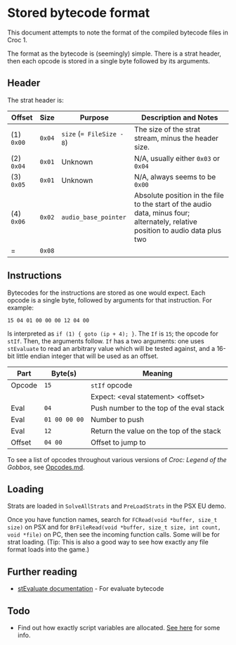 # Stored bytecode format

This document attempts to note the format of the compiled bytecode files in Croc 1.

The format as the bytecode is (seemingly) simple. There is a strat header, then each opcode is stored in a single byte followed by its arguments.

## Header

The strat header is:

| Offset       | Size     | Purpose                   | Description and Notes |
| ------------ | -------- | ------------------------- | --------------------- |
| (1) `0x00`   | `0x04`   | `size` (`= FileSize - 8`) | The size of the strat stream, minus the header size. |
| (2) `0x04`   | `0x01`   | Unknown                   | N/A, usually either `0x03` or `0x04`  |
| (3) `0x05`   | `0x01`   | Unknown                   | N/A, always seems to be `0x00` |
| (4) `0x06`   | `0x02`   | `audio_base_pointer`      | Absolute position in the file to the start of the audio data, minus four; alternately, relative position to audio data plus two |
| =            | `0x08`   | | |

> 

## Instructions

Bytecodes for the instructions are stored as one would expect. Each opcode is a single byte, followed by arguments for that instruction. For example:

```
15 04 01 00 00 00 12 04 00
```

Is interpreted as `if (1) { goto (ip + 4); }`. The `If` is `15`; the opcode for `stIf`. Then, the arguments follow. `If` has a two arguments: one uses `stEvaluate` to read an arbitrary value which will be tested against, and a 16-bit little endian integer that will be used as an offset.

| Part    | Byte(s)       | Meaning                                              |
| ------- | ------------- | ---------------------------------------------------- |
| Opcode  | `15`          | `stIf` opcode                                        |
|         |               | Expect: &lt;eval statement&gt; &lt;offset&gt;        |
| Eval    | `04`          | Push number to the top of the eval stack             |
| Eval    | `01 00 00 00` | Number to push                                       |
| Eval    | `12`          | Return the value on the top of the stack             |
| Offset  | `04 00`       | Offset to jump to                                    |

To see a list of opcodes throughout various versions of *Croc: Legend of the Gobbos*, see [Opcodes.md](Opcodes.md).

## Loading

Strats are loaded in `SolveAllStrats` and `PreLoadStrats` in the PSX EU demo.

Once you have function names, search for `FCRead(void *buffer, size_t size)` on PSX and for `BrFileRead(void *buffer, size_t size, int count, void *file)` on PC, then see the incoming function calls. Some will be for strat loading. (Tip: This is also a good way to see how exactly any file format loads into the game.)

## Further reading

 * [stEvaluate documentation](stEvaluate.md) - For evaluate bytecode

## Todo

 * Find out how exactly script variables are allocated. [See here](https://discord.com/channels/313375426112389123/416998863467970583/801521013547597885) for some info.
